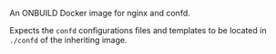 An ONBUILD Docker image for nginx and confd.

Expects the `confd` configurations files and templates to be located in
`./confd` of the inheriting image.

